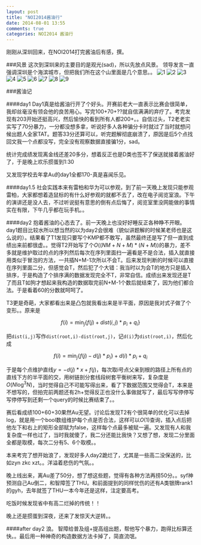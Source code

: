 ```yaml
---
layout: post
title: "NOI2014酱油行"
date: 2014-08-01 13:55
comments: true
categories: NOI2014 酱油行
---
```

刚刚从深圳回来，在NOI2014打完酱油后有感，撰。

###风景
这次到深圳来的主要目的是观光(sad)，所以先放点风景。
领导发言一直强调深圳是个海滨城市，但把我们所在这个山里面是几个意思。。
![1](https://31.media.tumblr.com/e6cd6738bc82afd7298986ae3ba8daa2/tumblr_n9rlsk9Yqn1td5i56o1_1280.jpg)
![2](https://38.media.tumblr.com/b826c358cc4e2217ccc856302a39e291/tumblr_n9rlsk9Yqn1td5i56o2_1280.jpg)
![3](https://33.media.tumblr.com/07a5552a7a976ea1c7d0cc8bcf69c263/tumblr_n9rlsk9Yqn1td5i56o3_1280.jpg)
![4](https://38.media.tumblr.com/aa3fe523e7b3a1f27cad73e96079ae95/tumblr_n9rlsk9Yqn1td5i56o6_1280.jpg)
![5](https://31.media.tumblr.com/11424b0273d301f4e774fe57bf93d9df/tumblr_n9rlsk9Yqn1td5i56o8_1280.jpg)
![6](https://38.media.tumblr.com/0881482588f5e60428c8deb70a3b56b5/tumblr_n9rm44P3Pn1td5i56o1_1280.jpg)
![7](https://38.media.tumblr.com/fc20967e67ab88cb278401e5e6e0bd34/tumblr_n9rm44P3Pn1td5i56o3_1280.jpg)
![8](https://38.media.tumblr.com/8987bf577f45c1f3d1a8bce4dbd427e5/tumblr_n9rm44P3Pn1td5i56o4_1280.jpg)
![9](https://38.media.tumblr.com/39b202f3c7421185df2a3fe60169619e/tumblr_n9rm44P3Pn1td5i56o5_1280.jpg)

###酱油记

####day1
Day1真是给酱油行开了个好头。开赛前老大一直表示比赛会很简单，我却丝毫没有领会他的良苦用心。写完100+70+??就自信满满的弃疗了。考完发现有203开始还挺高兴，然后愉快的看到所有人都200+。。自信过头，T2老老实实写了70分暴力，一分都没想多拿，听说好多人各种骗分卡时就过了当时就想问候出题人全家TAT。题答33分还算可以，听完题解彻底崩溃了，原因是后5个点找回文我一个点都没写，完全没有观察数据直接骗1分，sad。

统计完成绩发现离金线还差20多分，想着反正也是D类也签不了保送就接着酱油好了，于是晚上欢乐掼蛋到1:30

又发现学校去年拿Au的day1全都170-真是喜闻乐见。

####day1.5
社会实践本来有雷柏和华为可以参观，到了前一天晚上发现只能参观雷柏，大家都想着造鼠标的有什么好参观的就都不去了，改在电子阅览室浪。下午的演讲还是没人去，不过听说挺有意思的倒有点后悔了，阅览室里没网能做的事情实在有限，下午几乎都在玩手机。。

####day2
抱着酱油的心态去了。前一天晚上也没好好睡反正各种睁不开眼。
day1题目比较水所以想当然的以为day2会很难（貌似讲题解的时候某老师也是这么说的）。结果看了T1发现只要写个KMP都不敢写，虽然最终还是写了但一直到成绩出来前都很虚。。觉得T2开始写了个$O((NM+N+M)*(N+M))$的暴力，差不多就是维护取过的点的序列然后每次在序列里面扫一遍看是不是合法，插入就直接用类似于冒泡的方法，一共插N+M-1次所以不会T。后来发现判断的时候可以直接在序列里面二分，但感觉会T，然后犯了个大错：我当时以为会T的地方只是插入排序，于是构造了个排序满的数据发现完全不T，非常自信。成绩出来发现还是T了而且T如狗才想起来我构造的数据取完前N+M-1个数后就结束了，因为他们都合法。于是看着60的分数就呵呵了。

T3更是奇葩，大家都看出来是凸包就我看出来是半平面，原因是我对式子做了个变形。。原来是

$$
f(i)=\min_j{\{f(j)+dist(i,j)*p_i+q_i\}}
$$

把`dist(i,j)`写作`dist(root,i)-dist(root,j)`，记`d(i)`为`dist(root,i)`，然后化成

$$
f(i)=\min_j{\{f(j)-d(j)*p_i\}}+d(i)*p_i+q_i
$$

于是每个点维护直线$y=-d(j)*x+f(j)$，每次取i号点父亲到根的路径上所有点的直线下方的半平面的交，用树链剖分套线段树套平衡树来写，复杂度是$O(N{\log^3N})$，当时觉得自己不可能写得出来，看了下数据范围又觉得会T，本来是不想写的，但拍完前两题还有2h+觉得反正也没什么事做就写了，最后写写停停写写停停写到还剩一个query的时候比赛结束了。。

赛后看成绩100+60+30果然Au无望。讨论后发现T2有个很简单的优化可以去掉log，就是用一个bool数组维护每个点是否合法，这样可以$O(1)$查询，插入点后把他左下和右上的矩形全部赋为false，这样每个点最多被赋一遍。又发现有人和我复杂度一样也过了，当时我就傻了，我二分还能比我快？又想了想，发现二分里面全都是取模，每次二分有5、6个取模。。

本来考完了想开始浪了，发现好多人day2跪烂了，尤其是一些高二没保送的，比如zyn zkc xzt。。洋溢着悲伤的气氛。。

晚上线出来，离Au差了50分，想了想这些题，觉得有各种方法再捞50分。。syf神预测自己Au倒二，和智障签了THU。和前面提到的同样忧伤的还有A类银牌rank1的gyh，去年就签了THU一本今年还是这样，注定要高考。

吃饭时候发现省中有高二烂掉的传统！！

晚上还是掼蛋到深夜，还来了发惊天大逆转。。

####after day2
浪。
智障给普及组+提高组出题，帮他写个暴力，跑得比标算还快。。最后用一种神奇的构造数据方法卡掉了，简直流氓。

